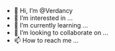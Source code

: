 - 👋 Hi, I’m @Verdancy
- 👀 I’m interested in ...
- 🌱 I’m currently learning ...
- 💞️ I’m looking to collaborate on ...
- 📫 How to reach me ...

<!---
Verdancy/Verdancy is a ✨ special ✨ repository because its `README.md` (this file) appears on your GitHub profile.
You can click the Preview link to take a look at your changes.
--->
